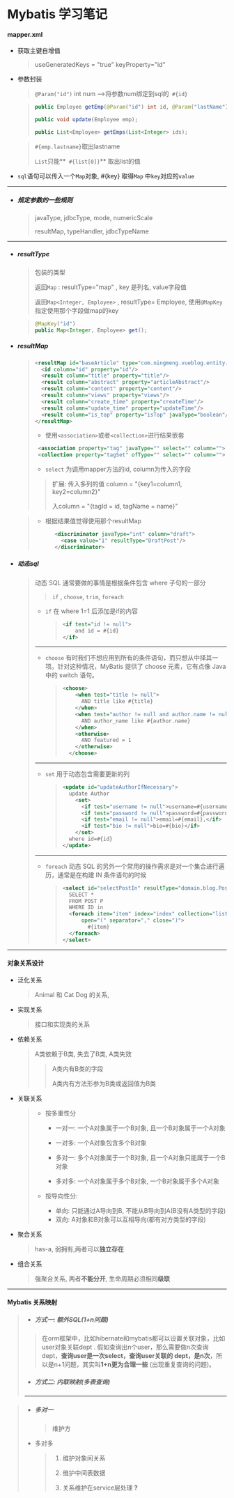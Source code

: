 # Mybatis 学习笔记

#### mapper.xml

* 获取主键自增值 

  > useGeneratedKeys = "true"   keyProperty="id"

* 参数封装

  > `@Param("id")` int num   -->将参数num绑定到sql的` #{id}`

  >```java
  >public Employee getEmp(@Param("id") int id, @Param("lastName") String lastName);
  >
  >public void update(Employee emp);
  >
  >public List<Employee> getEmps(List<Integer> ids);
  >```

  >`#{emp.lastname}`取出lastname
  >
  >`List`只能**` #{list[0]}`** 取出list的值

 * `sql`语句可以传入一个`Map`对象, #{key} 取得`Map` 中`key`对应的`value`

----

* ##### 规定参数的一些规则

  > javaType, jdbcType, mode,  numericScale
  >
  > resultMap, typeHandler, jdbcTypeName

-----

* #####  resultType

  > 包装的类型
  >
  > 返回`Map` :  resultType="map" , key 是列名, value字段值
  >
  > 返回`Map<Integer, Employee>` ,  resultType= Employee, 使用`@MapKey`指定使用那个字段做map的key

  > ```java
  > @MapKey("id")
  > public Map<Integer, Employee> get();
  > ```

* ##### resultMap

  > ```xml
  > <resultMap id="baseArticle" type="com.ningmeng.vueblog.entity.Article">
  >   <id column="id" property="id"/>
  >   <result column="title" property="title"/>
  >   <result column="abstract" property="articleAbstract"/>
  >   <result column="content" property="content"/>
  >   <result column="views" property="views"/>
  >   <result column="create_time" property="createTime"/>
  >   <result column="update_time" property="updateTime"/>
  >   <result column="is_top" property="isTop" javaType="boolean"/>
  > </resultMap>
  > ```
  >
  > * 使用`<association>`或者`<collection>`进行结果嵌套
  >
  >  ```xml
  >   <association property="tag" javaType="" select="" column="">
  >   <collection property="tagSet" ofType="" select="" column="">
  >   ```
  > 
  >  
  > 
  >* `select` 为调用mapper方法的id, column为传入的字段
  > 
  >> 扩展: 传入多列的值 column = "{key1=column1, key2=column2}" 
  >>
  >> 入column = "{tagId = id, tagName = name}"
  >>
  
  > * 根据结果值觉得使用那个resultMap
  >
  >   ```xml
  >      <discriminator javaType="int" column="draft">
  >        <case value="1" resultType="DraftPost"/>
  >      </discriminator>
  >   ```

* ##### 动态sql
  
  > 动态 SQL 通常要做的事情是根据条件包含 where 子句的一部分
  > > `if` , `choose`, `trim`, `foreach`
  >
  > * `if`  在 where 1=1 后添加是if的内容
  >
  >   > ```xml
  >   > <if test="id != null">
  >   > 	and id = #{id}
  >   > </if>
  >   > ```
  >   >
  > ---
  >
  >
  > * `choose`  有时我们不想应用到所有的条件语句，而只想从中择其一项。针对这种情况，MyBatis 提供了 choose 元素，它有点像 Java 中的 switch 语句。
  >
  >   > ```xml
  >   > <choose>
  >   >     <when test="title != null">
  >   >       AND title like #{title}
  >   >     </when>
  >   >     <when test="author != null and author.name != null">
  >   >       AND author_name like #{author.name}
  >   >     </when>
  >   >     <otherwise>
  >   >       AND featured = 1
  >   >     </otherwise>
  >   >   </choose>
  >   > ```
  >
  > ---
  >
  > * `set` 用于动态包含需要更新的列
  >
  >   > ```xml
  >    > <update id="updateAuthorIfNecessary">
  >    >   update Author
  >    >     <set>
  >    >       <if test="username != null">username=#{username},</if>
  >    >       <if test="password != null">password=#{password},</if>
  >    >       <if test="email != null">email=#{email},</if>
  >    >       <if test="bio != null">bio=#{bio}</if>
  >    >     </set>
  >    >   where id=#{id}
  >    > </update>
  >    > ```
  >    >
  >
  > ---
  >
  > * `foreach`  动态 SQL 的另外一个常用的操作需求是对一个集合进行遍历，通常是在构建 IN 条件语句的时候
  >
  >   > ```xml
  >   > <select id="selectPostIn" resultType="domain.blog.Post">
  >   >   SELECT *
  >   >   FROM POST P
  >   >   WHERE ID in
  >   >   <foreach item="item" index="index" collection="list"
  >   >       open="(" separator="," close=")">
  >   >         #{item}
  >   >   </foreach>
  >   > </select>
  >   > ```
  >   >
  >   
-------

#### 对象关系设计

* 泛化关系

  >Animal 和 Cat Dog 的关系, 

* 实现关系

  >接口和实现类的关系

* 依赖关系

  > A类依赖于B类, 失去了B类, A类失效
  >
  > > A类内有B类的字段
  > >
  > > A类内有方法形参为B类或返回值为B类

* 关联关系

  > * 按多重性分
  >
  >   * 一对一: 一个A对象属于一个B对象, 且一个B对象属于一个A对象
  >
  >   * 一对多: 一个A对象包含多个B对象
  >
  >   * 多对一: 多个A对象属于一个B对象, 且一个A对象只能属于一个B对象
  >
  >   * 多对多: 一个A对象属于多个B对象, 一个B对象属于多个A对象
  > * 按导向性分:
  >   * 单向: 只能通过A导向到B, 不能从B导向到A(B没有A类型的字段)
  >   * 双向: A对象和B对象可以互相导向(都有对方类型的字段)

* 聚合关系

  > has-a, 弱拥有,两者可以**独立存在**

* 组合关系

  > 强聚合关系, 两者**不能分开**, 生命周期必须相同**级联**

----

#### Mybatis 关系映射

>* ##### 方式一: **额外SQL**(1+n问题)
>
>  > 在orm框架中，比如hibernate和mybatis都可以设置关联对象，比如user对象关联dept .
>  > 假如查询出n个user，那么需要做n次查询dept，**查询user是一次select，查询user关联的 
>  > dept，是n次**，所以是n+1问题，其实叫**1+n更为合理一些** (出现重复查询的问题)。
>
>* ##### 方式二: **内联映射**(多表查询)
>
>--------
>


> * ##### 多对一
>
>   >  维护方
>
> * 多对多
>
>   >1. 维护对象间关系
>   >
>   >2. 维护中间表数据
>   >
>   >3.  关系维护在service层处理 **?**
>   >
>   >



